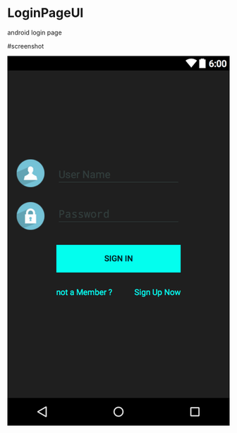 # LoginPageUI
android login page


#screenshot

![alt tag](https://github.com/kusha-b-k/LoginPageUI/blob/master/screenshot/login.png)
